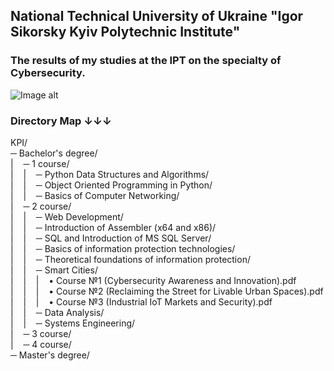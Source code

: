 ## National Technical University of Ukraine "Igor Sikorsky Kyiv Polytechnic Institute"
### The results of my studies at the IPT on the specialty of Cybersecurity.
![Image alt](https://user-images.githubusercontent.com/86345471/221379942-51f24819-1f76-4289-8dee-06ea69f730f6.png)

### Directory Map ↓↓↓
KPI/<br>
─ Bachelor's degree/<br>
|&nbsp;&nbsp;&nbsp;&nbsp;─ 1 course/ <br>
|&nbsp;&nbsp;&nbsp;&nbsp;|&nbsp;&nbsp;&nbsp;&nbsp;─ Python Data Structures and Algorithms/ <br>
|&nbsp;&nbsp;&nbsp;&nbsp;|&nbsp;&nbsp;&nbsp;&nbsp;─ Object Oriented Programming in Python/ <br>
|&nbsp;&nbsp;&nbsp;&nbsp;|&nbsp;&nbsp;&nbsp;&nbsp;─ Basics of Computer Networking/ <br>
|&nbsp;&nbsp;&nbsp;&nbsp;─ 2 course/<br>
|&nbsp;&nbsp;&nbsp;&nbsp;|&nbsp;&nbsp;&nbsp;&nbsp;─ Web Development/ <br>
|&nbsp;&nbsp;&nbsp;&nbsp;|&nbsp;&nbsp;&nbsp;&nbsp;─ Introduction of Assembler (x64 and x86)/ <br>
|&nbsp;&nbsp;&nbsp;&nbsp;|&nbsp;&nbsp;&nbsp;&nbsp;─ SQL and Introduction of MS SQL Server/ <br>
|&nbsp;&nbsp;&nbsp;&nbsp;|&nbsp;&nbsp;&nbsp;&nbsp;─ Basics of information protection technologies/ <br>
|&nbsp;&nbsp;&nbsp;&nbsp;|&nbsp;&nbsp;&nbsp;&nbsp;─ Theoretical foundations of information protection/ <br>
|&nbsp;&nbsp;&nbsp;&nbsp;|&nbsp;&nbsp;&nbsp;&nbsp;─ Smart Cities/ <br>
|&nbsp;&nbsp;&nbsp;&nbsp;|&nbsp;&nbsp;&nbsp;&nbsp;|&nbsp;&nbsp;&nbsp;&nbsp;• Course №1 (Cybersecurity Awareness and Innovation).pdf <br>
|&nbsp;&nbsp;&nbsp;&nbsp;|&nbsp;&nbsp;&nbsp;&nbsp;|&nbsp;&nbsp;&nbsp;&nbsp;• Course №2 (Reclaiming the Street for Livable Urban Spaces).pdf <br>
|&nbsp;&nbsp;&nbsp;&nbsp;|&nbsp;&nbsp;&nbsp;&nbsp;|&nbsp;&nbsp;&nbsp;&nbsp;• Course №3 (Industrial IoT Markets and Security).pdf <br>
|&nbsp;&nbsp;&nbsp;&nbsp;|&nbsp;&nbsp;&nbsp;&nbsp;─ Data Analysis/ <br>
|&nbsp;&nbsp;&nbsp;&nbsp;|&nbsp;&nbsp;&nbsp;&nbsp;─ Systems Engineering/ <br>
|&nbsp;&nbsp;&nbsp;&nbsp;─ 3 course/ <br>
|&nbsp;&nbsp;&nbsp;&nbsp;─ 4 course/ <br>
─ Master's degree/ <br>
